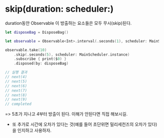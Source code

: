 # skip(duration: scheduler:)

duration동안 Observable 이 방출하는 요소들은 모두 무시(skip)된다.

```swift
let disposeBag = DisposeBag()

let observable = Observable<Int>.interval(.seconds(1), scheduler: MainScheduler.instance)

observable.take(10)
    .skip(.seconds(5), scheduler: MainScheduler.instance)
    .subscribe { print($0) }
    .disposed(by: disposeBag)

// 실행 결과
// next(4)
// next(5)
// next(6)
// next(7)
// next(8)
// next(9)
// completed
```

=> 5초가 지나고 4부터 방출이 된다. 이해가 안된다면 직접 해보시길.

* 또 추가로 시간에 오차가 있다는 것(예를 들어 초단위면 밀리세컨즈의 오차가 있다)을 인지하고 사용하자.